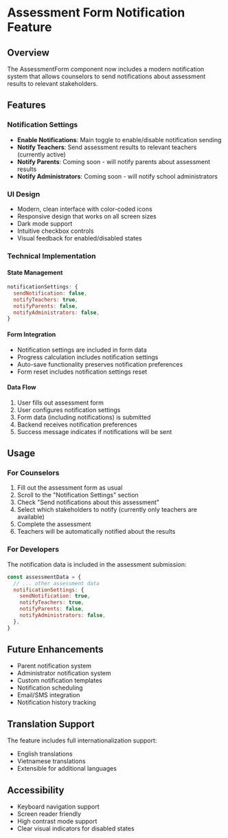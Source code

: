 # Assessment Form Notification Feature

## Overview

The AssessmentForm component now includes a modern notification system that allows counselors to send notifications about assessment results to relevant stakeholders.

## Features

### Notification Settings

- **Enable Notifications**: Main toggle to enable/disable notification sending
- **Notify Teachers**: Send assessment results to relevant teachers (currently active)
- **Notify Parents**: Coming soon - will notify parents about assessment results
- **Notify Administrators**: Coming soon - will notify school administrators

### UI Design

- Modern, clean interface with color-coded icons
- Responsive design that works on all screen sizes
- Dark mode support
- Intuitive checkbox controls
- Visual feedback for enabled/disabled states

### Technical Implementation

#### State Management

```javascript
notificationSettings: {
  sendNotification: false,
  notifyTeachers: true,
  notifyParents: false,
  notifyAdministrators: false,
}
```

#### Form Integration

- Notification settings are included in form data
- Progress calculation includes notification settings
- Auto-save functionality preserves notification preferences
- Form reset includes notification settings reset

#### Data Flow

1. User fills out assessment form
2. User configures notification settings
3. Form data (including notifications) is submitted
4. Backend receives notification preferences
5. Success message indicates if notifications will be sent

## Usage

### For Counselors

1. Fill out the assessment form as usual
2. Scroll to the "Notification Settings" section
3. Check "Send notifications about this assessment"
4. Select which stakeholders to notify (currently only teachers are available)
5. Complete the assessment
6. Teachers will be automatically notified about the results

### For Developers

The notification data is included in the assessment submission:

```javascript
const assessmentData = {
  // ... other assessment data
  notificationSettings: {
    sendNotification: true,
    notifyTeachers: true,
    notifyParents: false,
    notifyAdministrators: false,
  },
}
```

## Future Enhancements

- Parent notification system
- Administrator notification system
- Custom notification templates
- Notification scheduling
- Email/SMS integration
- Notification history tracking

## Translation Support

The feature includes full internationalization support:

- English translations
- Vietnamese translations
- Extensible for additional languages

## Accessibility

- Keyboard navigation support
- Screen reader friendly
- High contrast mode support
- Clear visual indicators for disabled states
